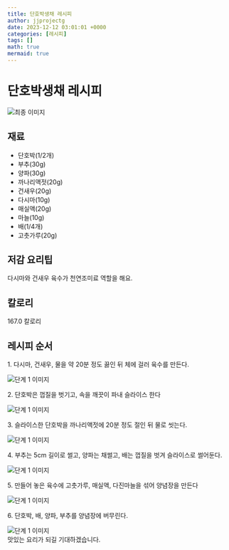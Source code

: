 ```yaml
---
title: 단호박생채 레시피
author: jjprojectg
date: 2023-12-12 03:01:01 +0000
categories: [레시피]
tags: []
math: true
mermaid: true
---
```

<meta name="og:type" content="website"/>
<meta charset="UTF-8"/>
<div class="header">
  <h1>단호박생채 레시피</h1>
</div>

<div class="container my-4">
  <div class="row">
    <div class="col-12 col-md-6">
      <div class="recipe-image">
        <img src="http://www.foodsafetykorea.go.kr/uploadimg/cook/10_00617_2.png" class="step-image" alt="최종 이미지"/>
      </div>
    </div>
    <div class="col-12 col-md-6">
      <div class="ingredients">
        <h2>재료</h2>
        <ul class="card">
          <li> 단호박(1/2개) </li>
          <li>  부추(30g) </li>
          <li>  양파(30g) </li>
          <li>  까나리액젓(20g) </li>
          <li> 건새우(20g) </li>
          <li>  다시마(10g) </li>
          <li>  매실액(20g) </li>
          <li>  마늘(10g) </li>
          <li>  배(1/4개) </li>
          <li> 고춧가루(20g) </li>
</ul>
      </div>
    </div>
    <div class="col-12 col-md-6">
      <div class="ingredients">
        <h2>저감 요리팁</h2>
        <div class="card"> 
          <p>
            다시마와 건새우 육수가 천연조미료 역할을 해요.
          </p>
        </div>
      </div>
      <div class="ingredients">
        <h2>칼로리</h2>
        <div class="card"> 
          <p>
            167.0 칼로리
          </p>
        </div>
      </div>
    </div>
  </div>

  <h2 class="my-4">레시피 순서</h2>
  <div class="card recipe-card">
    <div class="card-body recipe-step">
      <p class="card-text step-description">1. 다시마, 건새우, 물을 약 20분 정도
끓인 뒤 체에 걸러 육수를 만든다.</p>
      <img src="http://www.foodsafetykorea.go.kr/uploadimg/cook/20_00617_1.png" alt="단계 1 이미지" class="step-image"/>
    </div>
  </div>
  <div class="card recipe-card">
    <div class="card-body recipe-step">
      <p class="card-text step-description">2. 단호박은 껍질을 벗기고, 속을 깨끗이
파내 슬라이스 한다</p>
      <img src="http://www.foodsafetykorea.go.kr/uploadimg/cook/20_00617_2.png" alt="단계 1 이미지" class="step-image"/>
    </div>
  </div>
  <div class="card recipe-card">
    <div class="card-body recipe-step">
      <p class="card-text step-description">3. 슬라이스한 단호박을 까나리액젓에
20분 정도 절인 뒤 물로 씻는다.</p>
      <img src="http://www.foodsafetykorea.go.kr/uploadimg/cook/20_00617_3.png" alt="단계 1 이미지" class="step-image"/>
    </div>
  </div>
  <div class="card recipe-card">
    <div class="card-body recipe-step">
      <p class="card-text step-description">4. 부추는 5cm 길이로 썰고, 양파는
채썰고, 배는 껍질을 벗겨 슬라이스로
썰어둔다.</p>
      <img src="http://www.foodsafetykorea.go.kr/uploadimg/cook/20_00617_4.png" alt="단계 1 이미지" class="step-image"/>
    </div>
  </div>
  <div class="card recipe-card">
    <div class="card-body recipe-step">
      <p class="card-text step-description">5. 만들어 놓은 육수에 고춧가루, 매실액,
다진마늘을 섞어 양념장을 만든다</p>
      <img src="http://www.foodsafetykorea.go.kr/uploadimg/cook/20_00617_5.png" alt="단계 1 이미지" class="step-image"/>
    </div>
  </div>
  <div class="card recipe-card">
    <div class="card-body recipe-step">
      <p class="card-text step-description">6. 단호박, 배, 양파, 부추를 양념장에
버무린다.</p>
      <img src="http://www.foodsafetykorea.go.kr/uploadimg/cook/20_00617_6.png" alt="단계 1 이미지" class="step-image"/>
    </div>
  </div>

</div>
맛있는 요리가 되길 기대하겠습니다.
